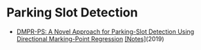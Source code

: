 # Parking Slot Detection
- [DMPR-PS: A Novel Approach for Parking-Slot Detection Using Directional Marking-Point Regression](https://ieeexplore.ieee.org/document/8784735) [[Notes]](https://github.com/metaselina/PaperNotes_Perception/blob/main/paper_notes/DMPR-PS.md)(2019)
